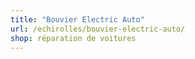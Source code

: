 ```yaml
---
title: "Bouvier Electric Auto"
url: /echirolles/bouvier-electric-auto/
shop: réparation de voitures
---
```


